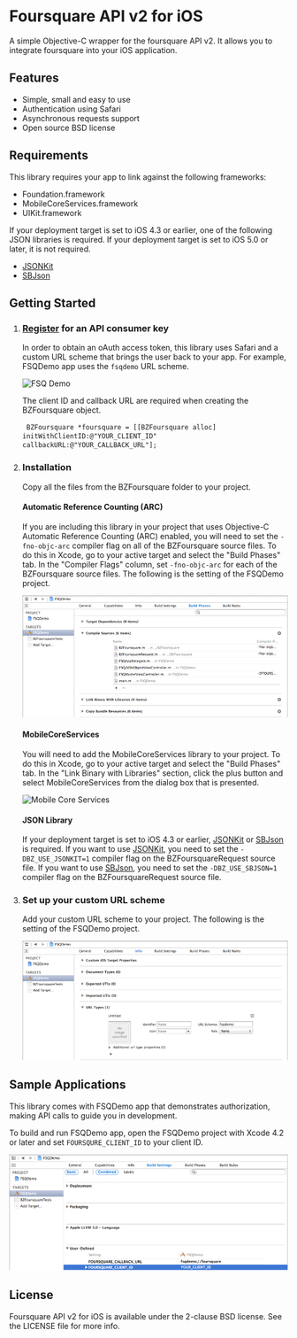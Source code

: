 # Foursquare API v2 for iOS

A simple Objective-C wrapper for the foursquare API v2. It allows you to integrate foursquare into your iOS application.

## Features

* Simple, small and easy to use
* Authentication using Safari
* Asynchronous requests support
* Open source BSD license

## Requirements

This library requires your app to link against the following frameworks:

* Foundation.framework
* MobileCoreServices.framework
* UIKit.framework

If your deployment target is set to iOS 4.3 or earlier, one of the following JSON libraries is required. If your deployment target is set to iOS 5.0 or later, it is not required.

* [JSONKit](https://github.com/johnezang/JSONKit)
* [SBJson](https://github.com/stig/json-framework)

## Getting Started

1. ### [Register](https://foursquare.com/oauth/) for an API consumer key

	In order to obtain an oAuth access token, this library uses Safari and a custom URL scheme that brings the user back to your app. For example, FSQDemo app uses the `fsqdemo` URL scheme.

	![FSQ Demo](https://github.com/baztokyo/foursquare-ios-api/raw/master/images/fsq_demo.png "FSQ Demo")

	The client ID and callback URL are required when creating the BZFoursquare object.

		BZFoursquare *foursquare = [[BZFoursquare alloc] initWithClientID:@"YOUR_CLIENT_ID" callbackURL:@"YOUR_CALLBACK_URL"];

2. ### Installation

	Copy all the files from the BZFoursquare folder to your project.

	#### Automatic Reference Counting (ARC)

	If you are including this library in your project that uses Objective-C Automatic Reference Counting (ARC) enabled, you will need to set the `-fno-objc-arc` compiler flag on all of the BZFoursquare source files. To do this in Xcode, go to your active target and select the "Build Phases" tab. In the "Compiler Flags" column, set `-fno-objc-arc` for each of the BZFoursquare source files. The following is the setting of the FSQDemo project.

	![Compile Sources](https://github.com/baztokyo/foursquare-ios-api/raw/master/images/compile_sources.png "Compile Sources")

	#### MobileCoreServices

	You will need to add the MobileCoreServices library to your project. To do this in Xcode, go to your active target and select the "Build Phases" tab. In the "Link Binary with Libraries" section, click the plus button and select MobileCoreServices from the dialog box that is presented.

	![Mobile Core Services](https://github.com/markdorison/foursquare-ios-api/raw/master/images/mobilecoreservices.png "Mobile Core Services")

	#### JSON Library

	If your deployment target is set to iOS 4.3 or earlier, [JSONKit](https://github.com/johnezang/JSONKit) or [SBJson](https://github.com/stig/json-framework) is required. If you want to use [JSONKit](https://github.com/johnezang/JSONKit), you need to set the `-DBZ_USE_JSONKIT=1` compiler flag on the BZFoursquareRequest source file. If you want to use [SBJson](https://github.com/stig/json-framework), you need to set the `-DBZ_USE_SBJSON=1` compiler flag on the BZFoursquareRequest source file.

3. ### Set up your custom URL scheme

	Add your custom URL scheme to your project. The following is the setting of the FSQDemo project.

	![URL Types](https://github.com/baztokyo/foursquare-ios-api/raw/master/images/url_types.png "URL Types")

## Sample Applications

This library comes with FSQDemo app that demonstrates authorization, making API calls to guide you in development.

To build and run FSQDemo app, open the FSQDemo project with Xcode 4.2 or later and set `FOURSQURE_CLIENT_ID` to your client ID.

![FOURSQURE\_CLIENT\_ID](https://github.com/baztokyo/foursquare-ios-api/raw/master/images/foursquare_client_id.png "FOURSQURE_CLIENT_ID")

## License

Foursquare API v2 for iOS is available under the 2-clause BSD license. See the LICENSE file for more info.
